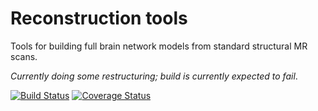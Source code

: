 # Reconstruction tools

Tools for building full brain network models from standard structural MR scans.

_Currently doing some restructuring; build is currently expected to fail_.

[![Build Status](https://travis-ci.org/ins-amu/bnm-recon-tools.svg?branch=master)](https://travis-ci.org/ins-amu/bnm-recon-tools) [![Coverage Status](https://coveralls.io/repos/github/ins-amu/bnm-recon-tools/badge.svg)](https://coveralls.io/github/ins-amu/bnm-recon-tools)
